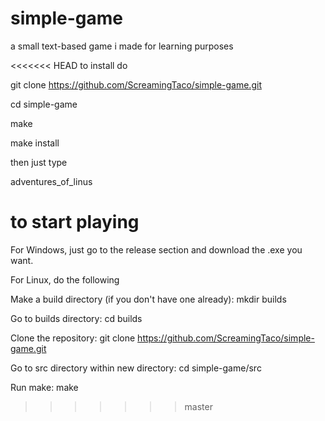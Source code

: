 # simple-game
a small text-based game i made for learning purposes

<<<<<<< HEAD
to install do 

git clone https://github.com/ScreamingTaco/simple-game.git

cd simple-game

make

make install

then just type 

adventures_of_linus 

to start playing
=======

For Windows, just go to the release section and download the .exe you want.

For Linux, do the following

Make a build directory (if you don't have one already):
mkdir builds

Go to builds directory:
cd builds

Clone the repository:
git clone https://github.com/ScreamingTaco/simple-game.git

Go to src directory within new directory:
cd simple-game/src

Run make:
make

>>>>>>> master
